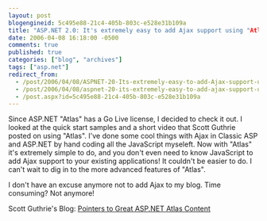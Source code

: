 ```yaml
---
layout: post
blogengineid: 5c495e88-21c4-405b-803c-e528e31b109a
title: "ASP.NET 2.0: It's extremely easy to add Ajax support using "Atlas""
date: 2006-04-08 16:18:00 -0500
comments: true
published: true
categories: ["blog", "archives"]
tags: ["asp.net"]
redirect_from: 
  - /post/2006/04/08/ASPNET-20-Its-extremely-easy-to-add-Ajax-support-using-Atlas
  - /post/2006/04/08/aspnet-20-its-extremely-easy-to-add-ajax-support-using-atlas
  - /post.aspx?id=5c495e88-21c4-405b-803c-e528e31b109a
---
```

<!-- more -->
<p>Since ASP.NET "Atlas" has a Go Live license, I decided to check it out. I looked at the quick start samples and a short video that Scott Guthrie posted on using "Atlas". I've done some cool things with Ajax in Classic ASP and ASP.NET by hand coding all the JavaScript myseleft. Now with "Atlas" it's extremely simple to do, and you don't even need to know JavaScript to add Ajax support to your existing applications! It couldn't be easier to&nbsp;do.&nbsp;I can't wait to dig in to the more advanced features of "Atlas".</p>
<p>I don't have an excuse anymore not to add Ajax to my blog. Time consuming? Not anymore!</p>
<p>Scott Guthrie's Blog: <a id="viewpost.ascx_TitleUrl" href="http://weblogs.asp.net/scottgu/archive/2006/03/29/441357.aspx">Pointers to Great ASP.NET Atlas Content </a></p>
